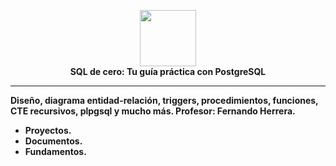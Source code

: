 <p align="center">
<img src="https://www.postgresql.org/media/img/about/press/elephant.png" width="90px">
<br>
<b>SQL de cero: Tu guía práctica con PostgreSQL<b/>
</p>
<hr>

Diseño, diagrama entidad-relación, triggers, procedimientos, funciones, CTE recursivos, plpgsql y mucho más.
<b>Profesor</b>: Fernando Herrera.

 - Proyectos.
 - Documentos.
 - Fundamentos.

